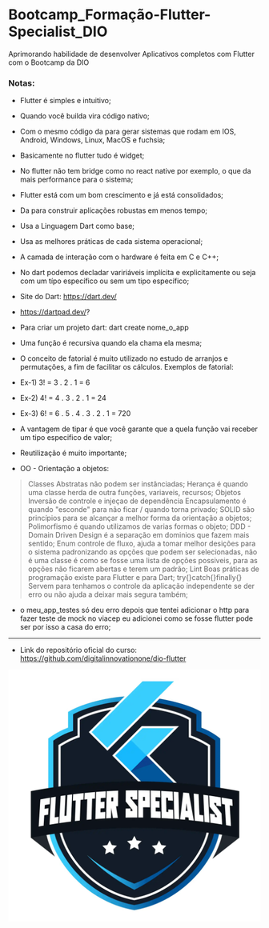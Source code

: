 # Bootcamp_Formação-Flutter-Specialist_DIO
Aprimorando habilidade de desenvolver Aplicativos completos com Flutter com o Bootcamp da DIO

### Notas:

* Flutter é simples e intuitivo;
* Quando você builda vira código nativo;
* Com o mesmo código da para gerar sistemas que rodam em IOS, Android, Windows, Linux, MacOS e fuchsia;
* Basicamente no flutter tudo é widget;
* No flutter não tem bridge como no react native por exemplo, o que da mais performance para o sistema;
* Flutter está com um bom crescimento e já está consolidados;
* Da para construir aplicações robustas em menos tempo;
* Usa a Linguagem Dart como base;
* Usa as melhores práticas de cada sistema operacional;
* A camada de interação com o hardware é feita em C e C++;
* No dart podemos decladar variriáveis implícita e explicitamente ou seja com um típo específico ou sem um tipo específico;

* Site do Dart: https://dart.dev/
* https://dartpad.dev/?

* Para criar um projeto dart: dart create nome_o_app

* Uma função é recursiva quando ela chama ela mesma;

* O conceito de fatorial é muito utilizado no estudo de arranjos e permutações, a fim de facilitar os cálculos. Exemplos de fatorial:
* Ex-1) 3! = 3 . 2 . 1 = 6
* Ex-2) 4! = 4 . 3 . 2 . 1 = 24
* Ex-3) 6! = 6 . 5 . 4 . 3 . 2 . 1 = 720

* A vantagem de tipar é que você garante que a quela função vai receber um tipo especifico de valor;
* Reutilização é muito importante;

* OO - Orientação a objetos:
> Classes Abstratas não podem ser instânciadas;
> Herança é quando uma classe herda de outra funções, variaveis, recursos;
> Objetos 
> Inversão de controle e injeçao de dependência
> Encapsulamento é quando "esconde" para não ficar  / quando torna privado;
> SOLID são princípios para se alcançar a melhor forma da orientação a objetos;
> Polimorfismo é quando utilizamos de varias formas o objeto;
> DDD - Domain Driven Design é a separação em dominios que fazem mais sentido;
> Enum controle de fluxo, ajuda a tomar melhor desições para o sistema padronizando as opções que podem ser selecionadas, não é uma classe é como se fosse uma lista de opções possiveis, para as opções não ficarem abertas e terem um padrão;
> Lint Boas práticas de programação existe para Flutter e para Dart;
> try{}catch{}finally{} Servem para tenhamos o controle da aplicação independente se der erro ou não ajuda a deixar mais segura também;

* o meu_app_testes só deu erro depois que tentei adicionar o http para fazer teste de mock no viacep eu adicionei como se fosse flutter pode ser por isso a casa do erro;



---

* Link do repositório oficial do curso: https://github.com/digitalinnovationone/dio-flutter

<img src="imagens/flutter_bootcamp.jpg">
